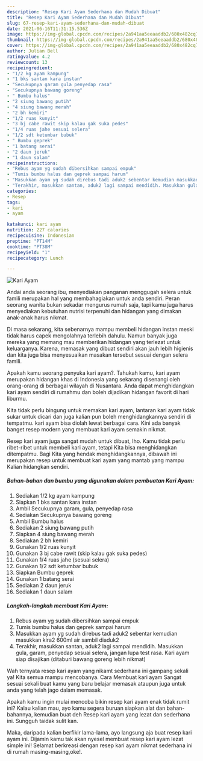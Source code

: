 ```yaml
---
description: "Resep Kari Ayam Sederhana dan Mudah Dibuat"
title: "Resep Kari Ayam Sederhana dan Mudah Dibuat"
slug: 67-resep-kari-ayam-sederhana-dan-mudah-dibuat
date: 2021-06-16T11:31:15.536Z
image: https://img-global.cpcdn.com/recipes/2a941aa5eeaaddb2/680x482cq70/kari-ayam-foto-resep-utama.jpg
thumbnail: https://img-global.cpcdn.com/recipes/2a941aa5eeaaddb2/680x482cq70/kari-ayam-foto-resep-utama.jpg
cover: https://img-global.cpcdn.com/recipes/2a941aa5eeaaddb2/680x482cq70/kari-ayam-foto-resep-utama.jpg
author: Julian Bell
ratingvalue: 4.2
reviewcount: 13
recipeingredient:
- "1/2 kg ayam kampung"
- "1 bks santan kara instan"
- "Secukupnya garam gula penyedap rasa"
- "Secukupnya bawang goreng"
- " Bumbu halus"
- "2 siung bawang putih"
- "4 siung bawang merah"
- "2 bh kemiri"
- "1/2 ruas kunyit"
- "3 bj cabe rawit skip kalau gak suka pedes"
- "1/4 ruas jahe sesuai selera"
- "1/2 sdt ketumbar bubuk"
- " Bumbu geprek"
- "1 batang serai"
- "2 daun jeruk"
- "1 daun salam"
recipeinstructions:
- "Rebus ayam yg sudah dibersihkan sampai empuk"
- "Tumis bumbu halus dan geprek sampai harum"
- "Masukkan ayam yg sudah direbus tadi aduk2 sebentar kemudian masukkan kira2 600ml air sambil diaduk2"
- "Terakhir, masukkan santan, aduk2 lagi sampai mendidih. Masukkan gula, garam, penyedap sesuai selera, jangan lupa test rasa. Kari ayam siap disajikan (ditaburi bawang goreng lebih nikmat)"
categories:
- Resep
tags:
- kari
- ayam

katakunci: kari ayam 
nutrition: 227 calories
recipecuisine: Indonesian
preptime: "PT14M"
cooktime: "PT38M"
recipeyield: "1"
recipecategory: Lunch

---
```



![Kari Ayam](https://img-global.cpcdn.com/recipes/2a941aa5eeaaddb2/680x482cq70/kari-ayam-foto-resep-utama.jpg)

Andai anda seorang ibu, menyediakan panganan menggugah selera untuk famili merupakan hal yang membahagiakan untuk anda sendiri. Peran seorang  wanita bukan sekadar mengurus rumah saja, tapi kamu juga harus menyediakan kebutuhan nutrisi terpenuhi dan hidangan yang dimakan anak-anak harus nikmat.

Di masa  sekarang, kita sebenarnya mampu membeli hidangan instan meski tidak harus capek mengolahnya terlebih dahulu. Namun banyak juga mereka yang memang mau memberikan hidangan yang terlezat untuk keluarganya. Karena, memasak yang dibuat sendiri akan jauh lebih higienis dan kita juga bisa menyesuaikan masakan tersebut sesuai dengan selera famili. 



Apakah kamu seorang penyuka kari ayam?. Tahukah kamu, kari ayam merupakan hidangan khas di Indonesia yang sekarang disenangi oleh orang-orang di berbagai wilayah di Nusantara. Anda dapat menghidangkan kari ayam sendiri di rumahmu dan boleh dijadikan hidangan favorit di hari liburmu.

Kita tidak perlu bingung untuk memakan kari ayam, lantaran kari ayam tidak sukar untuk dicari dan juga kalian pun boleh menghidangkannya sendiri di tempatmu. kari ayam bisa diolah lewat berbagai cara. Kini ada banyak banget resep modern yang membuat kari ayam semakin nikmat.

Resep kari ayam juga sangat mudah untuk dibuat, lho. Kamu tidak perlu ribet-ribet untuk membeli kari ayam, tetapi Kita bisa menghidangkan ditempatmu. Bagi Kita yang hendak menghidangkannya, dibawah ini merupakan resep untuk membuat kari ayam yang mantab yang mampu Kalian hidangkan sendiri.

<!--inarticleads1-->

##### Bahan-bahan dan bumbu yang digunakan dalam pembuatan Kari Ayam:

1. Sediakan 1/2 kg ayam kampung
1. Siapkan 1 bks santan kara instan
1. Ambil Secukupnya garam, gula, penyedap rasa
1. Sediakan Secukupnya bawang goreng
1. Ambil  Bumbu halus
1. Sediakan 2 siung bawang putih
1. Siapkan 4 siung bawang merah
1. Sediakan 2 bh kemiri
1. Gunakan 1/2 ruas kunyit
1. Gunakan 3 bj cabe rawit (skip kalau gak suka pedes)
1. Gunakan 1/4 ruas jahe (sesuai selera)
1. Gunakan 1/2 sdt ketumbar bubuk
1. Siapkan  Bumbu geprek
1. Gunakan 1 batang serai
1. Sediakan 2 daun jeruk
1. Sediakan 1 daun salam




<!--inarticleads2-->

##### Langkah-langkah membuat Kari Ayam:

1. Rebus ayam yg sudah dibersihkan sampai empuk
1. Tumis bumbu halus dan geprek sampai harum
1. Masukkan ayam yg sudah direbus tadi aduk2 sebentar kemudian masukkan kira2 600ml air sambil diaduk2
1. Terakhir, masukkan santan, aduk2 lagi sampai mendidih. Masukkan gula, garam, penyedap sesuai selera, jangan lupa test rasa. Kari ayam siap disajikan (ditaburi bawang goreng lebih nikmat)




Wah ternyata resep kari ayam yang nikamt sederhana ini gampang sekali ya! Kita semua mampu mencobanya. Cara Membuat kari ayam Sangat sesuai sekali buat kamu yang baru belajar memasak ataupun juga untuk anda yang telah jago dalam memasak.

Apakah kamu ingin mulai mencoba bikin resep kari ayam enak tidak rumit ini? Kalau kalian mau, ayo kamu segera buruan siapkan alat dan bahan-bahannya, kemudian buat deh Resep kari ayam yang lezat dan sederhana ini. Sungguh taidak sulit kan. 

Maka, daripada kalian berfikir lama-lama, ayo langsung aja buat resep kari ayam ini. Dijamin kamu tak akan nyesel membuat resep kari ayam lezat simple ini! Selamat berkreasi dengan resep kari ayam nikmat sederhana ini di rumah masing-masing,oke!.

